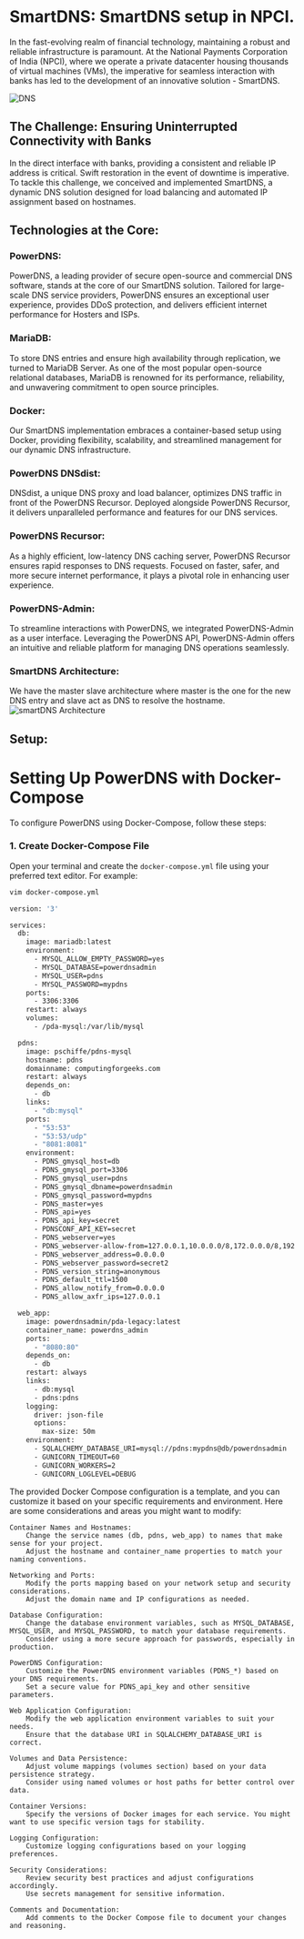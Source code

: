 # SmartDNS: SmartDNS setup in NPCI.

In the fast-evolving realm of financial technology, maintaining a robust and reliable infrastructure is paramount. At the National Payments Corporation of India (NPCI), where we operate a private datacenter housing thousands of virtual machines (VMs), the imperative for seamless interaction with banks has led to the development of an innovative solution - SmartDNS.

![DNS](https://cf-assets.www.cloudflare.com/slt3lc6tev37/5exJlPlwAT2kQCITQhrIi9/1f771294e218b64c0490e83968075766/what_is_dns.png)

## **The Challenge: Ensuring Uninterrupted Connectivity with Banks**

In the direct interface with banks, providing a consistent and reliable IP address is critical. Swift restoration in the event of downtime is imperative. To tackle this challenge, we conceived and implemented SmartDNS, a dynamic DNS solution designed for load balancing and automated IP assignment based on hostnames.

## **Technologies at the Core:**

### **PowerDNS:**
PowerDNS, a leading provider of secure open-source and commercial DNS software, stands at the core of our SmartDNS solution. Tailored for large-scale DNS service providers, PowerDNS ensures an exceptional user experience, provides DDoS protection, and delivers efficient internet performance for Hosters and ISPs.

### **MariaDB:**
To store DNS entries and ensure high availability through replication, we turned to MariaDB Server. As one of the most popular open-source relational databases, MariaDB is renowned for its performance, reliability, and unwavering commitment to open source principles.

### **Docker:**
Our SmartDNS implementation embraces a container-based setup using Docker, providing flexibility, scalability, and streamlined management for our dynamic DNS infrastructure.

### **PowerDNS DNSdist:**
DNSdist, a unique DNS proxy and load balancer, optimizes DNS traffic in front of the PowerDNS Recursor. Deployed alongside PowerDNS Recursor, it delivers unparalleled performance and features for our DNS services.

### **PowerDNS Recursor:**
As a highly efficient, low-latency DNS caching server, PowerDNS Recursor ensures rapid responses to DNS requests. Focused on faster, safer, and more secure internet performance, it plays a pivotal role in enhancing user experience.

### **PowerDNS-Admin:**
To streamline interactions with PowerDNS, we integrated PowerDNS-Admin as a user interface. Leveraging the PowerDNS API, PowerDNS-Admin offers an intuitive and reliable platform for managing DNS operations seamlessly.

### **SmartDNS Architecture:**
We have the master slave architecture where master is the one for the new DNS entry and slave act as DNS to resolve the hostname.
![smartDNS Architecture](../static/img/dnsArch.png)

## **Setup:**
# Setting Up PowerDNS with Docker-Compose

To configure PowerDNS using Docker-Compose, follow these steps:

### 1. Create Docker-Compose File

Open your terminal and create the `docker-compose.yml` file using your preferred text editor. For example:

```bash
vim docker-compose.yml

version: '3'

services:
  db:
    image: mariadb:latest
    environment:
      - MYSQL_ALLOW_EMPTY_PASSWORD=yes
      - MYSQL_DATABASE=powerdnsadmin
      - MYSQL_USER=pdns 
      - MYSQL_PASSWORD=mypdns
    ports:
      - 3306:3306 
    restart: always
    volumes:
      - /pda-mysql:/var/lib/mysql

  pdns:
    image: pschiffe/pdns-mysql
    hostname: pdns
    domainname: computingforgeeks.com
    restart: always
    depends_on:
      - db
    links:
      - "db:mysql"
    ports:
      - "53:53"
      - "53:53/udp"
      - "8081:8081"
    environment:
      - PDNS_gmysql_host=db
      - PDNS_gmysql_port=3306
      - PDNS_gmysql_user=pdns
      - PDNS_gmysql_dbname=powerdnsadmin
      - PDNS_gmysql_password=mypdns
      - PDNS_master=yes 
      - PDNS_api=yes
      - PDNS_api_key=secret 
      - PDNSCONF_API_KEY=secret 
      - PDNS_webserver=yes 
      - PDNS_webserver-allow-from=127.0.0.1,10.0.0.0/8,172.0.0.0/8,192.0.0.0/24 
      - PDNS_webserver_address=0.0.0.0 
      - PDNS_webserver_password=secret2 
      - PDNS_version_string=anonymous 
      - PDNS_default_ttl=1500 
      - PDNS_allow_notify_from=0.0.0.0 
      - PDNS_allow_axfr_ips=127.0.0.1 

  web_app:
    image: powerdnsadmin/pda-legacy:latest
    container_name: powerdns_admin
    ports:
      - "8080:80"
    depends_on:
      - db
    restart: always
    links:
      - db:mysql
      - pdns:pdns
    logging:
      driver: json-file
      options:
        max-size: 50m
    environment:
      - SQLALCHEMY_DATABASE_URI=mysql://pdns:mypdns@db/powerdnsadmin
      - GUNICORN_TIMEOUT=60
      - GUNICORN_WORKERS=2
      - GUNICORN_LOGLEVEL=DEBUG
```
The provided Docker Compose configuration is a template, and you can customize it based on your specific requirements and environment. Here are some considerations and areas you might want to modify:

    Container Names and Hostnames:
        Change the service names (db, pdns, web_app) to names that make sense for your project.
        Adjust the hostname and container_name properties to match your naming conventions.

    Networking and Ports:
        Modify the ports mapping based on your network setup and security considerations.
        Adjust the domain name and IP configurations as needed.

    Database Configuration:
        Change the database environment variables, such as MYSQL_DATABASE, MYSQL_USER, and MYSQL_PASSWORD, to match your database requirements.
        Consider using a more secure approach for passwords, especially in production.

    PowerDNS Configuration:
        Customize the PowerDNS environment variables (PDNS_*) based on your DNS requirements.
        Set a secure value for PDNS_api_key and other sensitive parameters.

    Web Application Configuration:
        Modify the web application environment variables to suit your needs.
        Ensure that the database URI in SQLALCHEMY_DATABASE_URI is correct.

    Volumes and Data Persistence:
        Adjust volume mappings (volumes section) based on your data persistence strategy.
        Consider using named volumes or host paths for better control over data.

    Container Versions:
        Specify the versions of Docker images for each service. You might want to use specific version tags for stability.

    Logging Configuration:
        Customize logging configurations based on your logging preferences.

    Security Considerations:
        Review security best practices and adjust configurations accordingly.
        Use secrets management for sensitive information.

    Comments and Documentation:
        Add comments to the Docker Compose file to document your changes and reasoning.